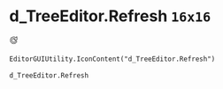 # d_TreeEditor.Refresh `16x16`
<img src="/img/d_TreeEditor.Refresh.png" width=16 height=16>

``` CSharp
EditorGUIUtility.IconContent("d_TreeEditor.Refresh")
```
```
d_TreeEditor.Refresh
```
